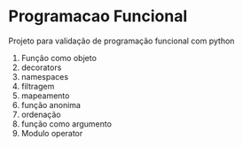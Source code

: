 # Programacao Funcional

Projeto para validação de programação funcional com python

1. Função como objeto
2. decorators
3. namespaces
4. filtragem
5. mapeamento
6. função anonima
7. ordenação
8. função como argumento
9. Modulo operator
